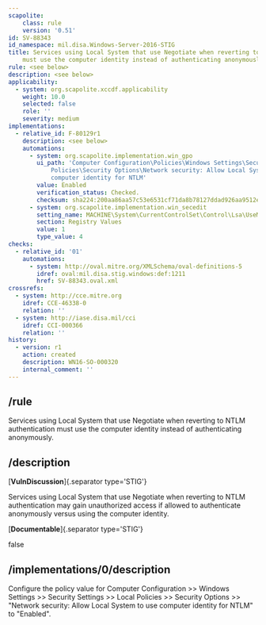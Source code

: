 ```yaml
---
scapolite:
    class: rule
    version: '0.51'
id: SV-88343
id_namespace: mil.disa.Windows-Server-2016-STIG
title: Services using Local System that use Negotiate when reverting to NTLM authentication
    must use the computer identity instead of authenticating anonymously.
rule: <see below>
description: <see below>
applicability:
  - system: org.scapolite.xccdf.applicability
    weight: 10.0
    selected: false
    role: ''
    severity: medium
implementations:
  - relative_id: F-80129r1
    description: <see below>
    automations:
      - system: org.scapolite.implementation.win_gpo
        ui_path: 'Computer Configuration\Policies\Windows Settings\Security Settings\Local
            Policies\Security Options\Network security: Allow Local System to use
            computer identity for NTLM'
        value: Enabled
        verification_status: Checked.
        checksum: sha224:200aa86aa57c53e6531cf71da8b78127ddad926aa9512eccc7e2037e
      - system: org.scapolite.implementation.win_secedit
        setting_name: MACHINE\System\CurrentControlSet\Control\Lsa\UseMachineId
        section: Registry Values
        value: 1
        type_value: 4
checks:
  - relative_id: '01'
    automations:
      - system: http://oval.mitre.org/XMLSchema/oval-definitions-5
        idref: oval:mil.disa.stig.windows:def:1211
        href: SV-88343.oval.xml
crossrefs:
  - system: http://cce.mitre.org
    idref: CCE-46338-0
    relation: ''
  - system: http://iase.disa.mil/cci
    idref: CCI-000366
    relation: ''
history:
  - version: r1
    action: created
    description: WN16-SO-000320
    internal_comment: ''
---
```



## /rule

Services using Local System that use Negotiate when reverting to NTLM authentication must use the computer identity instead of authenticating anonymously.

## /description

[**VulnDiscussion**]{.separator type='STIG'}

Services using Local System that use Negotiate when reverting to NTLM authentication may gain unauthorized access if allowed to authenticate anonymously versus using the computer identity.

[**Documentable**]{.separator type='STIG'}

false

## /implementations/0/description

Configure the policy value for Computer Configuration >> Windows Settings >> Security Settings >> Local Policies >> Security Options >> "Network security: Allow Local System to use computer identity for NTLM" to "Enabled".
